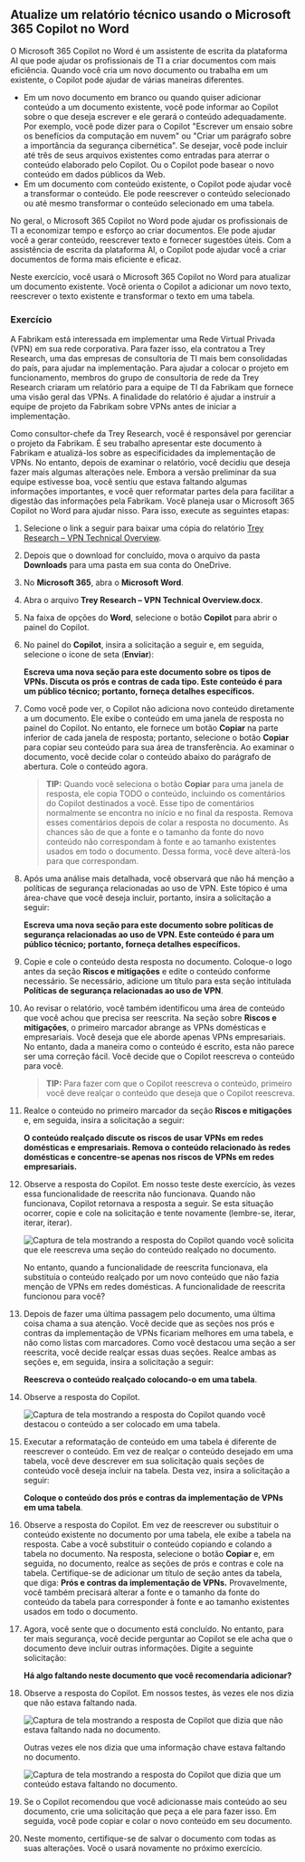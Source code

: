 
Atualize um relatório técnico usando o Microsoft 365 Copilot no Word
---
O Microsoft 365 Copilot no Word é um assistente de escrita da plataforma AI que pode ajudar os profissionais de TI a criar documentos com mais eficiência. Quando você cria um novo documento ou trabalha em um existente, o Copilot pode ajudar de várias maneiras diferentes.

 -  Em um novo documento em branco ou quando quiser adicionar conteúdo a um documento existente, você pode informar ao Copilot sobre o que deseja escrever e ele gerará o conteúdo adequadamente. Por exemplo, você pode dizer para o Copilot "Escrever um ensaio sobre os benefícios da computação em nuvem" ou "Criar um parágrafo sobre a importância da segurança cibernética". Se desejar, você pode incluir até três de seus arquivos existentes como entradas para aterrar o conteúdo elaborado pelo Copilot. Ou o Copilot pode basear o novo conteúdo em dados públicos da Web.
 -  Em um documento com conteúdo existente, o Copilot pode ajudar você a transformar o conteúdo. Ele pode reescrever o conteúdo selecionado ou até mesmo transformar o conteúdo selecionado em uma tabela.

No geral, o Microsoft 365 Copilot no Word pode ajudar os profissionais de TI a economizar tempo e esforço ao criar documentos. Ele pode ajudar você a gerar conteúdo, reescrever texto e fornecer sugestões úteis. Com a assistência de escrita da plataforma AI, o Copilot pode ajudar você a criar documentos de forma mais eficiente e eficaz.

Neste exercício, você usará o Microsoft 365 Copilot no Word para atualizar um documento existente. Você orienta o Copilot a adicionar um novo texto, reescrever o texto existente e transformar o texto em uma tabela.

### Exercício

A Fabrikam está interessada em implementar uma Rede Virtual Privada (VPN) em sua rede corporativa. Para fazer isso, ela contratou a Trey Research, uma das empresas de consultoria de TI mais bem consolidadas do país, para ajudar na implementação. Para ajudar a colocar o projeto em funcionamento, membros do grupo de consultoria de rede da Trey Research criaram um relatório para a equipe de TI da Fabrikam que fornece uma visão geral das VPNs. A finalidade do relatório é ajudar a instruir a equipe de projeto da Fabrikam sobre VPNs antes de iniciar a implementação.

Como consultor-chefe da Trey Research, você é responsável por gerenciar o projeto da Fabrikam. É seu trabalho apresentar este documento à Fabrikam e atualizá-los sobre as especificidades da implementação de VPNs. No entanto, depois de examinar o relatório, você decidiu que deseja fazer mais algumas alterações nele. Embora a versão preliminar da sua equipe estivesse boa, você sentiu que estava faltando algumas informações importantes, e você quer reformatar partes dela para facilitar a digestão das informações pela Fabrikam. Você planeja usar o Microsoft 365 Copilot no Word para ajudar nisso. Para isso, execute as seguintes etapas:

1.  Selecione o link a seguir para baixar uma cópia do relatório [Trey Research – VPN Technical Overview](https://go.microsoft.com/fwlink/?linkid=2269129).
2.  Depois que o download for concluído, mova o arquivo da pasta **Downloads** para uma pasta em sua conta do OneDrive.
3.  No **Microsoft 365**, abra o **Microsoft Word**.
4.  Abra o arquivo **Trey Research – VPN Technical Overview.docx**.
5.  Na faixa de opções do **Word**, selecione o botão **Copilot** para abrir o painel do Copilot.
6.  No painel do **Copilot**, insira a solicitação a seguir e, em seguida, selecione o ícone de seta (**Enviar**):
    
    **Escreva uma nova seção para este documento sobre os tipos de VPNs. Discuta os prós e contras de cada tipo. Este conteúdo é para um público técnico; portanto, forneça detalhes específicos.**
7.  Como você pode ver, o Copilot não adiciona novo conteúdo diretamente a um documento. Ele exibe o conteúdo em uma janela de resposta no painel do Copilot. No entanto, ele fornece um botão **Copiar** na parte inferior de cada janela de resposta; portanto, selecione o botão **Copiar** para copiar seu conteúdo para sua área de transferência. Ao examinar o documento, você decide colar o conteúdo abaixo do parágrafo de abertura. Cole o conteúdo agora.
    
    > **TIP:** Quando você seleciona o botão **Copiar** para uma janela de resposta, ele copia TODO o conteúdo, incluindo os comentários do Copilot destinados a você. Esse tipo de comentários normalmente se encontra no início e no final da resposta. Remova esses comentários depois de colar a resposta no documento. As chances são de que a fonte e o tamanho da fonte do novo conteúdo não correspondam à fonte e ao tamanho existentes usados em todo o documento. Dessa forma, você deve alterá-los para que correspondam.

8.  Após uma análise mais detalhada, você observará que não há menção a políticas de segurança relacionadas ao uso de VPN. Este tópico é uma área-chave que você deseja incluir, portanto, insira a solicitação a seguir:
    
    **Escreva uma nova seção para este documento sobre políticas de segurança relacionadas ao uso de VPN. Este conteúdo é para um público técnico; portanto, forneça detalhes específicos.**
9.  Copie e cole o conteúdo desta resposta no documento. Coloque-o logo antes da seção **Riscos e mitigações** e edite o conteúdo conforme necessário. Se necessário, adicione um título para esta seção intitulada **Políticas de segurança relacionadas ao uso de VPN**.
10. Ao revisar o relatório, você também identificou uma área de conteúdo que você achou que precisa ser reescrita. Na seção sobre **Riscos e mitigações**, o primeiro marcador abrange as VPNs domésticas e empresariais. Você deseja que ele aborde apenas VPNs empresariais. No entanto, dada a maneira como o conteúdo é escrito, esta não parece ser uma correção fácil. Você decide que o Copilot reescreva o conteúdo para você.
    
    > **TIP:** Para fazer com que o Copilot reescreva o conteúdo, primeiro você deve realçar o conteúdo que deseja que o Copilot reescreva.
    
11. Realce o conteúdo no primeiro marcador da seção **Riscos e mitigações** e, em seguida, insira a solicitação a seguir:
    
    **O conteúdo realçado discute os riscos de usar VPNs em redes domésticas e empresariais. Remova o conteúdo relacionado às redes domésticas e concentre-se apenas nos riscos de VPNs em redes empresariais.** 
12. Observe a resposta do Copilot. Em nosso teste deste exercício, às vezes essa funcionalidade de reescrita não funcionava. Quando não funcionava, Copilot retornava a resposta a seguir. Se esta situação ocorrer, copie e cole na solicitação e tente novamente (lembre-se, iterar, iterar, iterar).

    ![Captura de tela mostrando a resposta do Copilot quando você solicita que ele reescreva uma seção do conteúdo realçado no documento.](../media/copilot-word-rewrite-message-6814b109.png)
    
    
    No entanto, quando a funcionalidade de reescrita funcionava, ela substituía o conteúdo realçado por um novo conteúdo que não fazia menção de VPNs em redes domésticas. A funcionalidade de reescrita funcionou para você?
14. Depois de fazer uma última passagem pelo documento, uma última coisa chama a sua atenção. Você decide que as seções nos prós e contras da implementação de VPNs ficariam melhores em uma tabela, e não como listas com marcadores. Como você destacou uma seção a ser reescrita, você decide realçar essas duas seções. Realce ambas as seções e, em seguida, insira a solicitação a seguir:
    
    **Reescreva o conteúdo realçado colocando-o em uma tabela**.
15. Observe a resposta do Copilot.

    ![Captura de tela mostrando a resposta do Copilot quando você destacou o conteúdo a ser colocado em uma tabela.](../media/copilot-word-table-message-04366b21.png)
    
16. Executar a reformatação de conteúdo em uma tabela é diferente de reescrever o conteúdo. Em vez de realçar o conteúdo desejado em uma tabela, você deve descrever em sua solicitação quais seções de conteúdo você deseja incluir na tabela. Desta vez, insira a solicitação a seguir:
    
    **Coloque o conteúdo dos prós e contras da implementação de VPNs em uma tabela**.
17. Observe a resposta do Copilot. Em vez de reescrever ou substituir o conteúdo existente no documento por uma tabela, ele exibe a tabela na resposta. Cabe a você substituir o conteúdo copiando e colando a tabela no documento. Na resposta, selecione o botão **Copiar** e, em seguida, no documento, realce as seções de prós e contras e cole na tabela. Certifique-se de adicionar um título de seção antes da tabela, que diga: **Prós e contras da implementação de VPNs.** Provavelmente, você também precisará alterar a fonte e o tamanho da fonte do conteúdo da tabela para corresponder à fonte e ao tamanho existentes usados em todo o documento.
18. Agora, você sente que o documento está concluído. No entanto, para ter mais segurança, você decide perguntar ao Copilot se ele acha que o documento deve incluir outras informações. Digite a seguinte solicitação:
    
    **Há algo faltando neste documento que você recomendaria adicionar?**
19. Observe a resposta do Copilot. Em nossos testes, às vezes ele nos dizia que não estava faltando nada.

    ![Captura de tela mostrando a resposta de Copilot que dizia que não estava faltando nada no documento.](../media/copilot-word-missing-message-c39cf0e6.png)
    
    
    Outras vezes ele nos dizia que uma informação chave estava faltando no documento.
    
    ![Captura de tela mostrando a resposta do Copilot que dizia que um conteúdo estava faltando no documento.](../media/copilot-word-add-more-message-f0e586c3.png)
    
19. Se o Copilot recomendou que você adicionasse mais conteúdo ao seu documento, crie uma solicitação que peça a ele para fazer isso. Em seguida, você pode copiar e colar o novo conteúdo em seu documento.
20. Neste momento, certifique-se de salvar o documento com todas as suas alterações. Você o usará novamente no próximo exercício.

